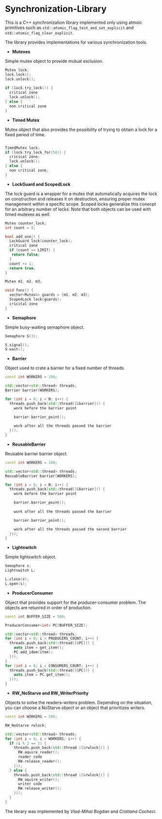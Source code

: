# Synchronization-Library

This is a C++ synchronization library implemented only using atmoic primitives such as `std::atomic_flag_test_and_set_explicit` and `std::atomic_flag_clear_explicit`.

The library provides implementations for various synchronization tools. 

* **Mutexes**

Simple mutex object to provide mutual exclusion.
```c++
Mutex lock;
lock.lock();
lock.unlock();
 
if (lock.try_lock()) {
  critical zone
  lock.unlock();
} else {
  non critical zone
}
```

* **Timed Mutex**

Mutex object that also provides the possibility of trying to obtain a lock for a fixed period of time.
```c++

TimedMutex lock;
if (lock.try_lock_for(50)) {
  cricical zone;
  lock.unlock();
} else {
  non critical zone;
}
```

* **LockGuard and ScopedLock**


The lock guard is a wrapper for a mutex that automatically acquires the lock on construction and releases it on destruction, ensuring proper mutex management within a specific scope. Scoped locks generalize this conecpt for an arbitrary number of locks. Note that both objects can be used with timed mutexes as well.
```c++
Mutex counter_lock;
int count = 0;

bool add_one() {
  LockGuard lock(counter_lock);
  critical zone
  if (count == LIMIT) {
   return false;
  }
  count += 1;
  return true;
}
```

```c++
Mutex m1, m2, m3;

void func() {
  vector<Mutex&> guards = {m1, m2, m3};
  ScopedLock lock(guards);
  cricital zone
}

```

* **Semaphore**

Simple busy-waiting semaphore object. 
```c++
Semaphore S(3);

S.signal();
S.wait();
```

* **Barrier**

Object used to crate a barrier for a fixed number of threads.
```c++
const int WORKERS = 100;

std::vector<std::thread> threads;
Barrier barrier(WORKERS);

for (int i = 0; i < N; i++) {
  threads.push_back(std::thread([&barrier]() {
    work before the barrier point

    barrier.barrier_point();
    
    work after all the threads passed the barrier
  }));
}
```

* **ReusableBarrier**

Reusable barrier barrier object.
```c++
const int WORKERS = 100;

std::vector<std::thread> threads;
ReusableBarrier barrier(WORKERS);

for (int i = 0; i < N; i++) {
  threads.push_back(std::thread([&barrier]() {
    work before the barrier point

    barrier.barrier_point();
    
    work after all the threads passed the barrier

    barrier.barrier_point();

    work after all the threads passed the second barrier
  }));
}
```

* **Lightswitch**

Simple lightswitch object.

```c++
Semaphore s;
Lightswitch L;

L.close(s);
L.open(s);
```

* **ProducerConsumer**

Object that provides support for the producer-consumer problem. The objects are retunred in order of production.
```c++
const int BUFFER_SIZE = 500;

ProducerConsumer<int> PC(BUFFER_SIZE);

std::vector<std::thread> threads;
for (int i = 0; i < PRODUCERS_COUNT; i++) {
  threads.push_back(std::thread([&PC]() {
    auto item = get_item();
    PC.add_idem(item);
  }));
}
for (int i = 0; i < CONSUMERS_COUNT; i++) {
  threads.push_back(std::thread([&PC]() {
    auto item = PC.get_item();
  }));
}
```

* **RW_NoStarve and RW_WriterPriority**

Objects to solve the readers-writers problem. Depending on the situation, you can choose a NoStarve object or an object that prioritizes writers.
```c++
const int WORKERS = 500;

RW_NoStarve rwlock;

std::vector<std::thread> threads;
for (int i = 0; i < WORKERS; i++) {
  if (i % 2 == 1) {
    threads.push_back(std::thread ([&rwlock]() {
      RW.aquire_reader();
      reader code
      RW.release_reader();
    }));
  } else {
    threads.push_back(std::thread ([&rwlock]() {
      RW.aquire_writer();
      writer code
      RW.release_writer();
    }));
  }
}
```


The library was implemented by *Vlad-Mihai Bogdan* and *Cristiana Cocheci*.
